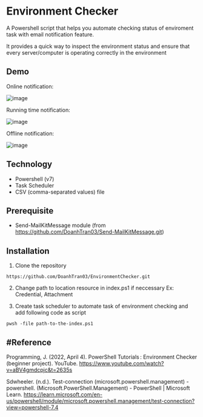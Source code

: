 
# Environment Checker
A Powershell script that helps you automate checking status of enviroment task with email notification feature. 

It provides a quick way to inspect the environment status and ensure that every server/computer is operating correctly in the environment

## Demo
Online notification:

![image](https://github.com/DoanhTran03/EnvironmentChecker/assets/103083272/0d99626f-267c-4c5f-a669-6ffcfc39702f)

Running time notification:

![image](https://github.com/DoanhTran03/EnvironmentChecker/assets/103083272/0195cfe2-c237-4a1b-bd9a-7aa0ae91d2d7)

Offline notification:

![image](https://github.com/DoanhTran03/EnvironmentChecker/assets/103083272/0b240dac-cda7-4691-b047-5be92ab7af5d)
## Technology
* Powershell (v7)
* Task Scheduler
* CSV (comma-separated values) file
## Prerequisite
* Send-MailKitMessage module (from https://github.com/DoanhTran03/Send-MailKitMessage.git)


## Installation
1. Clone the repository
```
https://github.com/DoanhTran03/EnvironmentChecker.git
```
2. Change path to location resource in index.ps1 if neccessary 
Ex: Credential, Attachment

3. Create task scheduler to automate task of environment checking and add following code as script
```
pwsh -file path-to-the-index.ps1
```

## #Reference

Programming, J. (2022, April 4). PowerShell Tutorials : Environment Checker (beginner project). YouTube. https://www.youtube.com/watch?v=aBV4gmdcpjc&t=2635s 

Sdwheeler. (n.d.). Test-connection (microsoft.powershell.management) - powershell. (Microsoft.PowerShell.Management) - PowerShell | Microsoft Learn. https://learn.microsoft.com/en-us/powershell/module/microsoft.powershell.management/test-connection?view=powershell-7.4 
